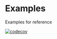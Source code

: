 # Examples
Examples for reference

[![codecov](https://codecov.io/gh/Jokox/examples/branch/master/graph/badge.svg)](https://codecov.io/gh/Jokox/examples)
